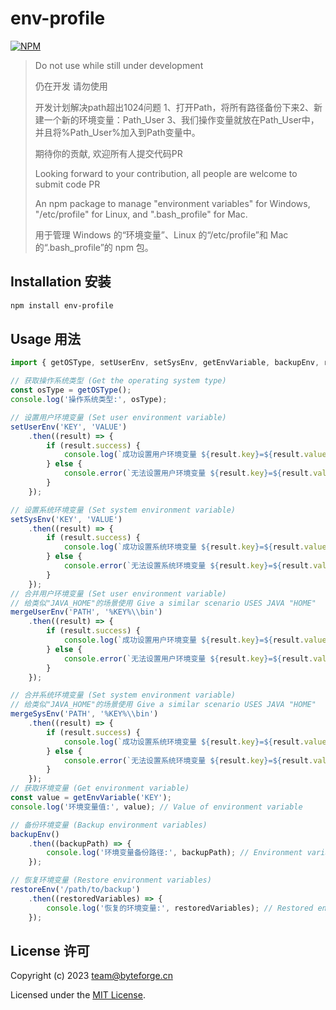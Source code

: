 # env-profile

[![NPM](https://nodei.co/npm/env-profile.png?downloads=true&stars=true)](https://www.npmjs.com/package/env-profile)

> Do not use while still under development
>
> 仍在开发 请勿使用
>
> 开发计划解决path超出1024问题 1、打开Path，将所有路径备份下来2、新建一个新的环境变量：Path_User 3、我们操作变量就放在Path_User中，并且将%Path_User%加入到Path变量中。
> 
> 期待你的贡献, 欢迎所有人提交代码PR
> 
> Looking forward to your contribution, all people are welcome to submit code PR
> 
> An npm package to manage "environment variables" for Windows, "/etc/profile" for Linux, and ".bash_profile" for Mac.
>
> 用于管理 Windows 的“环境变量”、Linux 的“/etc/profile”和 Mac 的“.bash_profile”的 npm 包。
>

## Installation 安装

```bash
npm install env-profile
```

## Usage 用法

```js
import { getOSType, setUserEnv, setSysEnv, getEnvVariable, backupEnv, restoreEnv, mergeUserEnv, mergeSysEnv } from 'env-profile';

// 获取操作系统类型 (Get the operating system type)
const osType = getOSType();
console.log('操作系统类型:', osType);

// 设置用户环境变量 (Set user environment variable)
setUserEnv('KEY', 'VALUE')
    .then((result) => {
        if (result.success) {
            console.log(`成功设置用户环境变量 ${result.key}=${result.value}`); // Successfully set user environment variable
        } else {
            console.error(`无法设置用户环境变量 ${result.key}=${result.value}: ${result.error}`); // Failed to set user environment variable
        }
    });

// 设置系统环境变量 (Set system environment variable)
setSysEnv('KEY', 'VALUE')
    .then((result) => {
        if (result.success) {
            console.log(`成功设置系统环境变量 ${result.key}=${result.value}`); // Successfully set system environment variable
        } else {
            console.error(`无法设置系统环境变量 ${result.key}=${result.value}: ${result.error}`); // Failed to set system environment variable
        }
    });
// 合并用户环境变量 (Set user environment variable)
// 给类似"JAVA_HOME"的场景使用 Give a similar scenario USES JAVA "HOME"
mergeUserEnv('PATH', '%KEY%\\bin')
    .then((result) => {
        if (result.success) {
            console.log(`成功设置用户环境变量 ${result.key}=${result.value}`); // Successfully set user environment variable
        } else {
            console.error(`无法设置用户环境变量 ${result.key}=${result.value}: ${result.error}`); // Failed to set user environment variable
        }
    });

// 合并系统环境变量 (Set system environment variable) 
// 给类似"JAVA_HOME"的场景使用 Give a similar scenario USES JAVA "HOME"
mergeSysEnv('PATH', '%KEY%\\bin')
    .then((result) => {
        if (result.success) {
            console.log(`成功设置系统环境变量 ${result.key}=${result.value}`); // Successfully set system environment variable
        } else {
            console.error(`无法设置系统环境变量 ${result.key}=${result.value}: ${result.error}`); // Failed to set system environment variable
        }
    });
// 获取环境变量 (Get environment variable)
const value = getEnvVariable('KEY');
console.log('环境变量值:', value); // Value of environment variable

// 备份环境变量 (Backup environment variables)
backupEnv()
    .then((backupPath) => {
        console.log('环境变量备份路径:', backupPath); // Environment variables backed up to
    });

// 恢复环境变量 (Restore environment variables)
restoreEnv('/path/to/backup')
    .then((restoredVariables) => {
        console.log('恢复的环境变量:', restoredVariables); // Restored environment variables
    });
```

## License 许可

Copyright (c) 2023 team@byteforge.cn

Licensed under the [MIT License](LICENSE).
